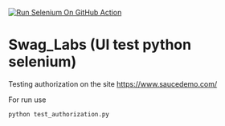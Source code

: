 [![Run Selenium On GitHub Action](https://github.com/rishatr/Swag_Labs/actions/workflows/Selenium-Action_Template.yaml/badge.svg)](https://github.com/rishatr/Swag_Labs/actions/workflows/Selenium-Action_Template.yaml)
# Swag_Labs (UI test python selenium)

Testing authorization on the site https://www.saucedemo.com/

For run use

```
python test_authorization.py
```
